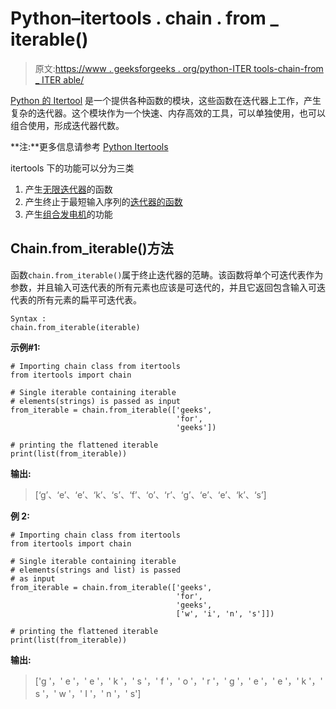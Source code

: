 # Python–itertools . chain . from _ iterable()

> 原文:[https://www . geeksforgeeks . org/python-ITER tools-chain-from _ ITER able/](https://www.geeksforgeeks.org/python-itertools-chain-from_iterable/)

[Python 的 Itertool](https://www.geeksforgeeks.org/python-itertools/) 是一个提供各种函数的模块，这些函数在迭代器上工作，产生复杂的迭代器。这个模块作为一个快速、内存高效的工具，可以单独使用，也可以组合使用，形成迭代器代数。

**注:**更多信息请参考 [Python Itertools](https://www.geeksforgeeks.org/python-itertools/)

itertools 下的功能可以分为三类

1.  产生[无限迭代器](https://www.geeksforgeeks.org/python-itertools/#infinite)的函数
2.  产生终止于最短输入序列的[迭代器的函数](https://www.geeksforgeeks.org/python-itertools/#terminate)
3.  产生[组合发电机](https://www.geeksforgeeks.org/python-itertools/#combine)的功能

## Chain.from_iterable()方法

函数`chain.from_iterable()`属于终止迭代器的范畴。该函数将单个可迭代表作为参数，并且输入可迭代表的所有元素也应该是可迭代的，并且它返回包含输入可迭代表的所有元素的扁平可迭代表。

```
Syntax :
chain.from_iterable(iterable)

```

**示例#1:**

```
# Importing chain class from itertools
from itertools import chain

# Single iterable containing iterable
# elements(strings) is passed as input
from_iterable = chain.from_iterable(['geeks',
                                     'for', 
                                     'geeks'])

# printing the flattened iterable
print(list(from_iterable))
```

**输出:**

> [‘g’、‘e’、‘e’、‘k’、‘s’、‘f’、‘o’、‘r’、‘g’、‘e’、‘e’、‘k’、‘s’]

**例 2:**

```
# Importing chain class from itertools
from itertools import chain

# Single iterable containing iterable
# elements(strings and list) is passed
# as input
from_iterable = chain.from_iterable(['geeks', 
                                     'for',
                                     'geeks',
                                     ['w', 'i', 'n', 's']])

# printing the flattened iterable
print(list(from_iterable))
```

**输出:**

> ['g '，' e '，' e '，' k '，' s '，' f '，' o '，' r '，' g '，' e '，' e '，' k '，' s '，' w '，' I '，' n '，' s']